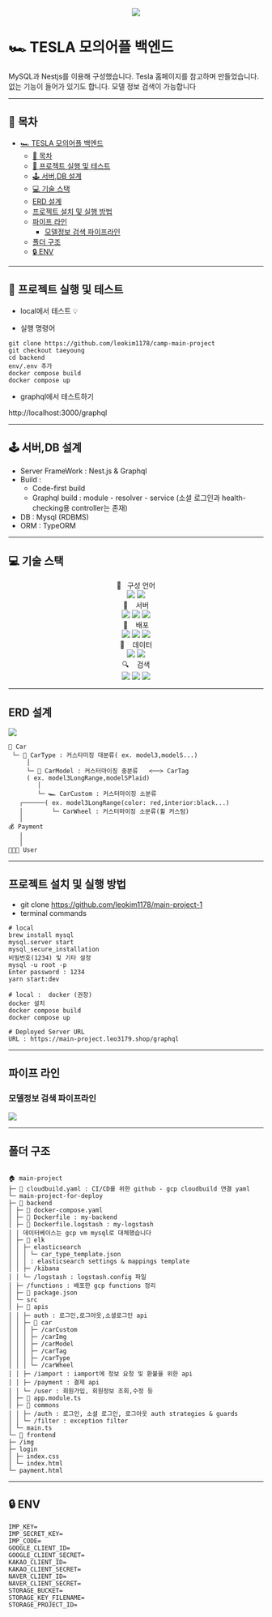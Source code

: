 <p align="center">
<img src="https://capsule-render.vercel.app/api?&type=waving&color=timeAuto&height=180&section=header&text=Main Project%20Tesla&fontSize=50&animation=fadeIn&fontAlignY=45" />
  </p>

# 🏎 TESLA 모의어플 백엔드

MySQL과 Nestjs를 이용해 구성했습니다.
Tesla 홈페이지를 참고하며 만들었습니다.
없는 기능이 들어가 있기도 합니다.
모델 정보 검색이 가능합니다

---

## 📑 목차

- [🏎 TESLA 모의어플 백엔드](#-tesla-모의어플-백엔드)
  - [📑 목차](#-목차)
  - [🚀 프로젝트 실행 및 테스트](#-프로젝트-실행-및-테스트)
  - [🕹 서버,DB 설계](#-서버db-설계)
  - [💻 기술 스택](#-기술-스택)
  - [ERD 설계](#erd-설계)
  - [프로젝트 설치 및 실행 방법](#프로젝트-설치-및-실행-방법)
  - [파이프 라인](#파이프-라인)
    - [모델정보 검색 파이프라인](#모델정보-검색-파이프라인)
  - [폴더 구조](#폴더-구조)
  - [🔒 ENV](#-env)

---

## 🚀 프로젝트 실행 및 테스트

- local에서 테스트 💡

- 실행 명령어

```
git clone https://github.com/leokim1178/camp-main-project
git checkout taeyoung
cd backend
env/.env 추가
docker compose build
docker compose up
```

- graphql에서 테스트하기

http://localhost:3000/graphql

---

## 🕹 서버,DB 설계

- Server FrameWork : Nest.js & Graphql
- Build :
  - Code-first build
  - Graphql build : module - resolver - service (소셜 로그인과 health-checking용 controller는 존재)
- DB : Mysql (RDBMS)
- ORM : TypeORM

---

## 💻 기술 스택

<div align="center">
📑&nbsp&nbsp&nbsp구성 언어
<br>
  <img src="https://img.shields.io/badge/javascript-F7DF1E?style=for-the-badge&logo=javascript&logoColor=black"> 
  <img src="https://img.shields.io/badge/typescript-02569B?style=for-the-badge&logo=typescript&logoColor=white"> 
  </div>

<div align="center">
  🚂  &nbsp&nbsp 서버
  <br>
  <img src="https://img.shields.io/badge/nestjs-D33A3F?style=for-the-badge&logo=nestjs&logoColor=white">
  <img src="https://img.shields.io/badge/docker-3c90e5?style=for-the-badge&logo=docker&logoColor=white"> 
  <img src="https://img.shields.io/badge/graphql-C74199?style=for-the-badge&logo=graphql&logoColor=white">
  </div>

   <div align="center">
🚀&nbsp&nbsp&nbsp 배포
<br>
  <img src="https://img.shields.io/badge/kubernetes-396EDC?style=for-the-badge&logo=kubernetes&logoColor=white">
    <img src="https://img.shields.io/badge/gcp-d44a33?style=for-the-badge&logo=googlecloud&logoColor=yellow"> 
  <img src="https://img.shields.io/badge/amazonaws-232F3E?style=for-the-badge&logo=amazonaws&logoColor=white"> 
  </div>

 <div align="center">
💾&nbsp&nbsp&nbsp 데이터
<br>
  <img src="https://img.shields.io/badge/mysql-4479A1?style=for-the-badge&logo=mysql&logoColor=white">
  <img src="https://img.shields.io/badge/redis-c03b28?style=for-the-badge&logo=redis&logoColor=white"> 
  </div>

 <div align="center">
🔍&nbsp&nbsp&nbsp 검색
<br>
  <img src="https://img.shields.io/badge/elasticsearch-59b2a7?style=for-the-badge&logo=elasticsearch&logoColor=hotpink"> 
  <img src="https://img.shields.io/badge/logstash-e8b631?style=for-the-badge&logo=logstash&logoColor=black"> 
  <img src="https://img.shields.io/badge/kibana-d34e7f?style=for-the-badge&logo=kibana&logoColor=lightgreen">
<br>
</div>

---

## ERD 설계

![](/readme-imgs/main-project-erd.png)

```
🚛 Car
 └─ 🚙 CarType : 커스타미징 대분류( ex. model3,modelS...)
     │
     └─ 🚗 CarModel : 커스터마이징 중분류   <──> CarTag
     ( ex. model3LongRange,modelSPlaid)
        │
        └─ 🏎 CarCustom : 커스터마이징 소분류
   ┌──────( ex. model3LongRange(color: red,interior:black...)
   │        └─ CarWheel : 커스터마이징 소분류(휠 커스텀)
   │
💰 Payment
   │
   │
👩🏻‍💻 User
```

---

## 프로젝트 설치 및 실행 방법

- git clone https://github.com/leokim1178/main-project-1
- terminal commands

```
# local
brew install mysql
mysql.server start
mysql_secure_installation
비밀번호(1234) 및 기타 설정
mysql -u root -p
Enter password : 1234
yarn start:dev

# local :  docker (권장)
docker 설치
docker compose build
docker compose up

# Deployed Server URL
URL : https://main-project.leo3179.shop/graphql
```

---

## 파이프 라인

### 모델정보 검색 파이프라인

![](/readme-imgs/검색%20파이프라인.001.jpeg)

---

## 폴더 구조

```

🏠 main-project
├─ 🐳 cloudbuild.yaml : CI/CD를 위한 github - gcp cloudbuild 연결 yaml
└─ main-project-for-deploy
├─ 🚀 backend
│ ├─ 🐳 docker-compose.yaml
│ ├─ 🐳 Dockerfile : my-backend
│ ├─ 🐳 Dockerfile.logstash : my-logstash
│ │ 데이터베이스는 gcp vm mysql로 대체했습니다
│ ├─ 🍦 elk
│ │ ├─ elasticsearch
│ │ │ └─ car_type_template.json
│ │ │ : elasticsearch settings & mappings template
│ │ ├─ /kibana
│ │ └─ /logstash : logstash.config 파일
│ ├─ /functions : 배포한 gcp functions 정리
│ ├─ 🎒 package.json
│ └─ src
│ ├─ 🍇 apis
│ │ ├─ auth : 로그인,로그아웃,소셜로그인 api
│ │ ├─ 🚗 car
│ │ │ ├─ /carCustom
│ │ │ ├─ /carImg
│ │ │ ├─ /carModel
│ │ │ ├─ /carTag
│ │ │ ├─ /carType
│ │ │ └─ /carWheel
│ │ ├─ /iamport : iamport에 정보 요청 및 환불을 위한 api
│ │ ├─ /payment : 결제 api
│ │ └─ /user : 회원가입, 회원정보 조회,수정 등
│ ├─ 👑 app.module.ts
│ ├─ 📄 commons
│ │ ├─ /auth : 로그인, 소셜 로그인, 로그아웃 auth strategies & guards
│ │ └─ /filter : exception filter
│ └─ main.ts
└─ 🚀 frontend
├─ /img
├─ login
│ ├─ index.css
│ └─ index.html
└─ payment.html

```

---

## 🔒 ENV

```
IMP_KEY=
IMP_SECRET_KEY=
IMP_CODE=
GOOGLE_CLIENT_ID=
GOOGLE_CLIENT_SECRET=
KAKAO_CLIENT_ID=
KAKAO_CLIENT_SECRET=
NAVER_CLIENT_ID=
NAVER_CLIENT_SECRET=
STORAGE_BUCKET=
STORAGE_KEY_FILENAME=
STORAGE_PROJECT_ID=
```

<!-- Markdown link & img dfn's -->
